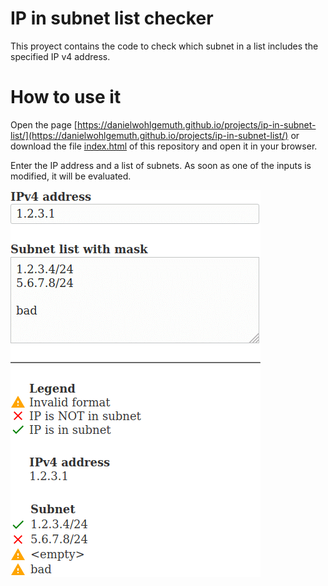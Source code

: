 # IP in subnet list checker

This proyect contains the code to check which subnet in a list includes the specified IP v4 address.

# How to use it

Open the page [https://danielwohlgemuth.github.io/projects/ip-in-subnet-list/](https://danielwohlgemuth.github.io/projects/ip-in-subnet-list/)
or download the file [index.html](index.html) of this repository and open it in your browser.

Enter the IP address and a list of subnets.
As soon as one of the inputs is modified, it will be evaluated.

![ip in subnet list](images/ip-in-subnet-list.png)
